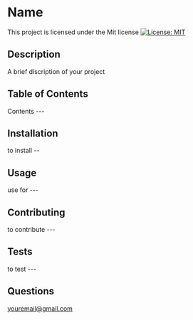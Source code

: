 
# Name 
This project is licensed under the Mit license
[![License: MIT](https://img.shields.io/badge/License-MIT-yellow.svg)](https://opensource.org/licenses/MIT)
## Description
A brief discription of your project
## Table of Contents 
Contents ---
## Installation 
to install --
         
##  Usage
use for ---
                      
## Contributing 
to contribute ---
         
## Tests
to test ---
         
## Questions 
youremail@gmail.com